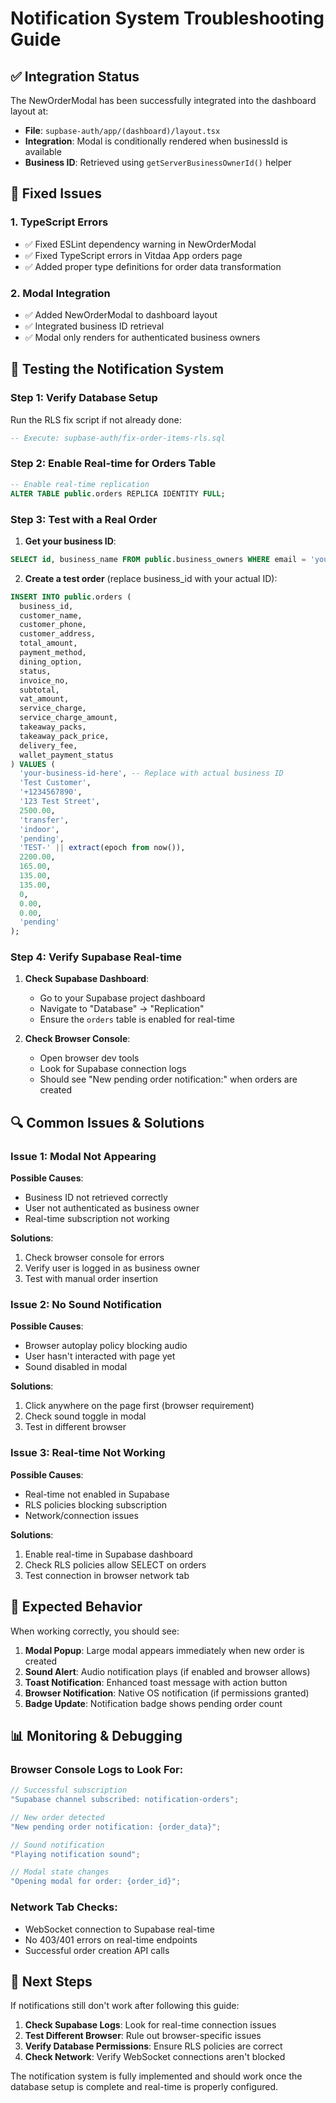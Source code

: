 # Notification System Troubleshooting Guide

## ✅ Integration Status

The NewOrderModal has been successfully integrated into the dashboard layout at:

- **File**: `supbase-auth/app/(dashboard)/layout.tsx`
- **Integration**: Modal is conditionally rendered when businessId is available
- **Business ID**: Retrieved using `getServerBusinessOwnerId()` helper

## 🔧 Fixed Issues

### 1. TypeScript Errors

- ✅ Fixed ESLint dependency warning in NewOrderModal
- ✅ Fixed TypeScript errors in Vitdaa App orders page
- ✅ Added proper type definitions for order data transformation

### 2. Modal Integration

- ✅ Added NewOrderModal to dashboard layout
- ✅ Integrated business ID retrieval
- ✅ Modal only renders for authenticated business owners

## 🧪 Testing the Notification System

### Step 1: Verify Database Setup

Run the RLS fix script if not already done:

```sql
-- Execute: supbase-auth/fix-order-items-rls.sql
```

### Step 2: Enable Real-time for Orders Table

```sql
-- Enable real-time replication
ALTER TABLE public.orders REPLICA IDENTITY FULL;
```

### Step 3: Test with a Real Order

1. **Get your business ID**:

```sql
SELECT id, business_name FROM public.business_owners WHERE email = 'your-email@example.com';
```

2. **Create a test order** (replace business_id with your actual ID):

```sql
INSERT INTO public.orders (
  business_id,
  customer_name,
  customer_phone,
  customer_address,
  total_amount,
  payment_method,
  dining_option,
  status,
  invoice_no,
  subtotal,
  vat_amount,
  service_charge,
  service_charge_amount,
  takeaway_packs,
  takeaway_pack_price,
  delivery_fee,
  wallet_payment_status
) VALUES (
  'your-business-id-here', -- Replace with actual business ID
  'Test Customer',
  '+1234567890',
  '123 Test Street',
  2500.00,
  'transfer',
  'indoor',
  'pending',
  'TEST-' || extract(epoch from now()),
  2200.00,
  165.00,
  135.00,
  135.00,
  0,
  0.00,
  0.00,
  'pending'
);
```

### Step 4: Verify Supabase Real-time

1. **Check Supabase Dashboard**:

   - Go to your Supabase project dashboard
   - Navigate to "Database" → "Replication"
   - Ensure the `orders` table is enabled for real-time

2. **Check Browser Console**:
   - Open browser dev tools
   - Look for Supabase connection logs
   - Should see "New pending order notification:" when orders are created

## 🔍 Common Issues & Solutions

### Issue 1: Modal Not Appearing

**Possible Causes**:

- Business ID not retrieved correctly
- User not authenticated as business owner
- Real-time subscription not working

**Solutions**:

1. Check browser console for errors
2. Verify user is logged in as business owner
3. Test with manual order insertion

### Issue 2: No Sound Notification

**Possible Causes**:

- Browser autoplay policy blocking audio
- User hasn't interacted with page yet
- Sound disabled in modal

**Solutions**:

1. Click anywhere on the page first (browser requirement)
2. Check sound toggle in modal
3. Test in different browser

### Issue 3: Real-time Not Working

**Possible Causes**:

- Real-time not enabled in Supabase
- RLS policies blocking subscription
- Network/connection issues

**Solutions**:

1. Enable real-time in Supabase dashboard
2. Check RLS policies allow SELECT on orders
3. Test connection in browser network tab

## 🎯 Expected Behavior

When working correctly, you should see:

1. **Modal Popup**: Large modal appears immediately when new order is created
2. **Sound Alert**: Audio notification plays (if enabled and browser allows)
3. **Toast Notification**: Enhanced toast message with action button
4. **Browser Notification**: Native OS notification (if permissions granted)
5. **Badge Update**: Notification badge shows pending order count

## 📊 Monitoring & Debugging

### Browser Console Logs to Look For:

```javascript
// Successful subscription
"Supabase channel subscribed: notification-orders";

// New order detected
"New pending order notification: {order_data}";

// Sound notification
"Playing notification sound";

// Modal state changes
"Opening modal for order: {order_id}";
```

### Network Tab Checks:

- WebSocket connection to Supabase real-time
- No 403/401 errors on real-time endpoints
- Successful order creation API calls

## 🚀 Next Steps

If notifications still don't work after following this guide:

1. **Check Supabase Logs**: Look for real-time connection issues
2. **Test Different Browser**: Rule out browser-specific issues
3. **Verify Database Permissions**: Ensure RLS policies are correct
4. **Check Network**: Verify WebSocket connections aren't blocked

The notification system is fully implemented and should work once the database setup is complete and real-time is properly configured.
